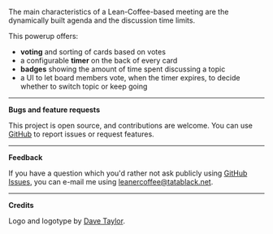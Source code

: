 The main characteristics of a Lean-Coffee-based meeting are the dynamically built agenda and the discussion time limits.

This powerup offers:
- **voting** and sorting of cards based on votes
- a configurable **timer** on the back of every card
- **badges** showing the amount of time spent discussing a topic
- a UI to let board members vote, when the timer expires, to decide whether to switch topic or keep going

---

**Bugs and feature requests**

This project is open source, and contributions are welcome.
You can use [GitHub](https://github.com/tatablack/leaner-coffee-powerup/issues) to report issues or request features.

---

**Feedback**

If you have a question which you'd rather not ask publicly using [GitHub Issues](https://github.com/tatablack/leaner-coffee-powerup/issues), you can e-mail me using [leanercoffee@tatablack.net](mailto:leanercoffee@tatablack.net).

---

**Credits**

Logo and logotype by [Dave Taylor](https://www.drtdesign.co.uk/ "DRT Design").

